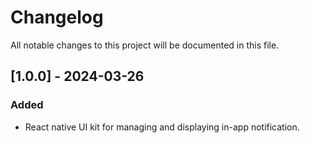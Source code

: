# Changelog

All notable changes to this project will be documented in this file.

## [1.0.0] - 2024-03-26

### Added

- React native UI kit for managing and displaying in-app notification.
